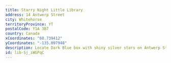 ```yaml
---
title: Starry Night Little Library
address: 14 Antwerp Street
city: Whitehorse
territoryProvince: YT
postalCode: Y1A 3B7
country: Canada
xCoordinates: "60.739412"
yCoordinates: "-135.097948"
description: Locate Dark Blue box with shiny silver stars on Antwerp Street.
id: lib-Sj_iWGPqC
---
```


